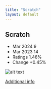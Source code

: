 ```yaml
---
title: "Scratch"
layout: default
---
```


## Scratch
* Mar 2024 9
* Mar 2023 14
* Ratings 1.46%
* Change +0.45%

![alt text][logo8]

[logo8]: https://www.tiobe.com/wp-content/themes/tiobe/tiobe-index/images/Scratch.png

[Additional info](https://scratch.mit.edu/)
